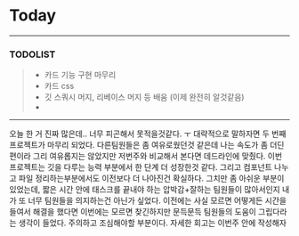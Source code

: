 # Today
-----------
### TODOLIST
> - 카드 기능 구현 마무리
> - 카드 css 
> - 깃 스쿼시 머지, 리베이스 머지 등 배움 (이제 완전히 알것같음)
> - 


---
오늘 한 거 진짜 많은데.. 너무 피곤해서 못적을것같다. ㅜ 대략적으로 말하자면 두 번째 프로젝트가 마무리 되었다. 다른팀원들은 좀 여유로웠던것 같은데 나는 속도가 좀 더딘편이라 그리 여유롭지는 않았지만
저번주와 비교해서 본다면 데드라인에 맞췄다. 이번 프로젝트는 깃을 다루는 능력 부분에서 한 단계 더 성장한것 같다. 그리고 컴포넌트 나누고 파일 정리하는부분에서도
이전보다 더 나아진건 확실하다. 그치만 좀 아쉬운 부분이있었는데, 짧은 시간 안에 태스크를 끝내야 하는 압박감+잘하는 팀원들이 많아서인지 내가 또 너무 팀원들을 의지하는건 아닌가 싶었다.
이전에는 사실 모르면 어떻게든 시간을 들여서 해결을 했다면 이번에는 모르면 찾긴하지만 문득문득 팀원들의 도움이 그립다라는 생각이 들었다. 주의하고 조심해야할 부분이다.  자세한 회고는 이번주 안에
작성해자


